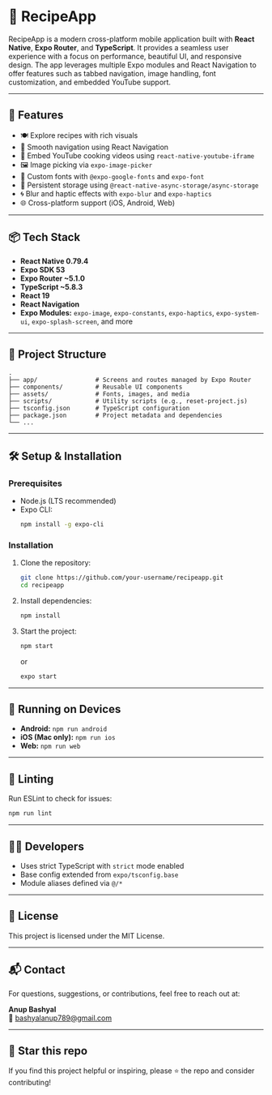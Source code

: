 # 📱 RecipeApp

RecipeApp is a modern cross-platform mobile application built with **React Native**, **Expo Router**, and **TypeScript**. It provides a seamless user experience with a focus on performance, beautiful UI, and responsive design. The app leverages multiple Expo modules and React Navigation to offer features such as tabbed navigation, image handling, font customization, and embedded YouTube support.

---

## 🚀 Features

- 🍽️ Explore recipes with rich visuals
- 🧭 Smooth navigation using React Navigation
- 🎥 Embed YouTube cooking videos using `react-native-youtube-iframe`
- 🖼️ Image picking via `expo-image-picker`
- 🎨 Custom fonts with `@expo-google-fonts` and `expo-font`
- 💾 Persistent storage using `@react-native-async-storage/async-storage`
- 🌀 Blur and haptic effects with `expo-blur` and `expo-haptics`
- 🌐 Cross-platform support (iOS, Android, Web)

---

## 📦 Tech Stack

- **React Native 0.79.4**
- **Expo SDK 53**
- **Expo Router ~5.1.0**
- **TypeScript ~5.8.3**
- **React 19**
- **React Navigation**
- **Expo Modules:** `expo-image`, `expo-constants`, `expo-haptics`, `expo-system-ui`, `expo-splash-screen`, and more

---

## 📁 Project Structure

```
.
├── app/                # Screens and routes managed by Expo Router
├── components/         # Reusable UI components
├── assets/             # Fonts, images, and media
├── scripts/            # Utility scripts (e.g., reset-project.js)
├── tsconfig.json       # TypeScript configuration
├── package.json        # Project metadata and dependencies
└── ...
```

---

## 🛠️ Setup & Installation

### Prerequisites

- Node.js (LTS recommended)
- Expo CLI:  
  ```bash
  npm install -g expo-cli
  ```

### Installation

1. Clone the repository:
   ```bash
   git clone https://github.com/your-username/recipeapp.git
   cd recipeapp
   ```

2. Install dependencies:
   ```bash
   npm install
   ```

3. Start the project:
   ```bash
   npm start
   ```
   or
   ```bash
   expo start
   ```

---

## 📱 Running on Devices

- **Android:** `npm run android`
- **iOS (Mac only):** `npm run ios`
- **Web:** `npm run web`

---

## 🧪 Linting

Run ESLint to check for issues:

```bash
npm run lint
```

---

## 🧑‍💻 Developers

- Uses strict TypeScript with `strict` mode enabled
- Base config extended from `expo/tsconfig.base`
- Module aliases defined via `@/*`

---

## 📃 License

This project is licensed under the MIT License.

---

## 📬 Contact

For questions, suggestions, or contributions, feel free to reach out at:

**Anup Bashyal**  
📧 bashyalanup789@gmail.com

---

## 🌟 Star this repo

If you find this project helpful or inspiring, please ⭐ the repo and consider contributing!
